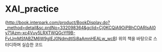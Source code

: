 # XAI_practice

(http://book.interpark.com/product/BookDisplay.do?_method=detail&sc.prdNo=332098364&gclid=Cj0KCQiA9OiPBhCOARIsAI0y71Azm-xc4Vuy5LRXTWQGcYf9B-FvIJmMSfABZM6W9gIEJ0NdmdtlSi8aAmnHEALw_wcB)
위의 책을 바탕으로 스터디하며 실습한 코드
